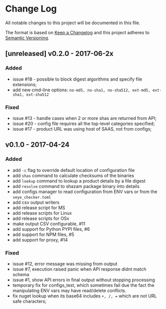 # Change Log
All notable changes to this project will be documented in this file.

The format is based on [Keep a Changelog](http://keepachangelog.com/)
and this project adheres to [Semantic Versioning](http://semver.org/).

## [unreleased] v0.2.0 - 2017-06-2x
### Added 

 - issue #18 - possible to block digest algorithms and specify file extensions;
 - add new cmd-line options: `no-md5, no-sha1, no-sha512, ext-md5, ext-sha1, ext-sha512`
 
### Fixed
 
 - issue #13 - handle cases when 2 or more shas are returned from API;
 - issue #20 - config file requires all the top-level categories specified;
 - issue #17 - product URL was using host of SAAS, not from configs;

## v0.1.0 - 2017-04-24
### Added

- add `-c` flag to override default location of configuration file
- add `shas` command to calculate checksums of the binaries
- add `lookup` command to lookup a product details by a file digest
- add `resolve` command to shazam package binary into details
- add configs manager to read configuration from ENV vars or from the `veye_checker.toml`
- add csv output writers
- add release script for MS
- add release scripts for Linux
- add release scripts for OSx
- make output CSV configurable,  #11
- add support for Python PYPI files, #6
- add support for NPM files, #5
- add support for proxy, #14

### Fixed

- issue #12, error message was missing from output
- issue #7, execution raised panic when API response didnt match schema
- issue #1, show API errors in final output without stopping processing
- temporary fix for configs_test, which sometimes fail due the fact the manipulating ENV vars may have read/delete conflicts.
- fix nuget lookup when its base64 includes `+, /, =` which are not URL safe characters;


